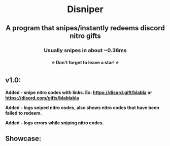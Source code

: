 <h1 align="center">Disniper</h1>
<h2 align="center">A program that snipes/instantly redeems discord nitro gifts</h3>
<h3 align="center">Usually snipes in about ~0.36ms</h3>
<h4 align="center">⭐ Don't forget to leave a star! ⭐</h4>

## v1.0:
**Added - snipe nitro codes with links. Ex: https://disord.gift/blabla or https://disord.com/gifts/blablabla**

**Added - logs sniped nitro codes, also shows nitro codes that have been failed to redeem.**

**Added - logs errors while sniping nitro codes.**

## Showcase:
